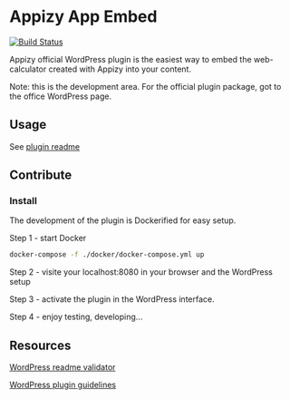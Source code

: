 # Appizy App Embed

[![Build Status](https://travis-ci.org/Appizy/appizy-app-embed.svg?branch=master)](https://travis-ci.org/Appizy/appizy-app-embed)


Appizy official WordPress plugin is the easiest way to embed the web-calculator created with Appizy into your content.

Note: this is the development area. For the official plugin package, got to the office WordPress page.

## Usage

See [plugin readme](src)

## Contribute

### Install

The development of the plugin is Dockerified for easy setup.

Step 1 - start Docker

```bash
docker-compose -f ./docker/docker-compose.yml up
```

Step 2 - visite your localhost:8080 in your browser and the WordPress setup

Step 3 - activate the plugin in the WordPress interface.

Step 4 - enjoy testing, developing...

## Resources

[WordPress readme validator](https://wordpress.org/plugins/developers/readme-validator/)

[WordPress plugin guidelines](https://developer.wordpress.org/plugins/wordpress-org/detailed-plugin-guidelines/)